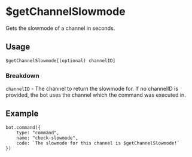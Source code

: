 # $getChannelSlowmode
Gets the slowmode of a channel in seconds.

## Usage
```
$getChannelSlowmode[(optional) channelID]
```

### Breakdown
`channelID` - The channel to return the slowmode for. If no channelID is provided, the bot uses the channel which the command was executed in.

## Example
```
bot.command({
    type: "command",
    name: "check-slowmode",
    code: `The slowmode for this channel is $getChannelSlowmode!`
})
```
